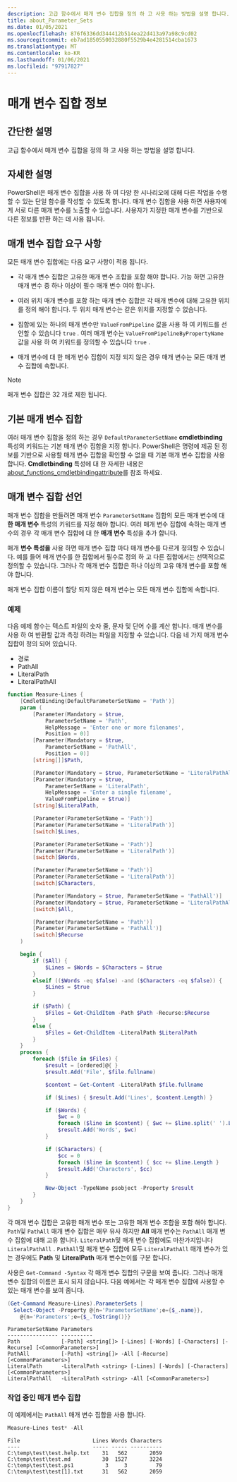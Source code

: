 ```yaml
---
description: 고급 함수에서 매개 변수 집합을 정의 하 고 사용 하는 방법을 설명 합니다.
title: about_Parameter_Sets
ms.date: 01/05/2021
ms.openlocfilehash: 876f6336dd344412b514ea22d413a97a98c9cd02
ms.sourcegitcommit: eb7ad1850550032880f5529b4e4281514cba1673
ms.translationtype: MT
ms.contentlocale: ko-KR
ms.lasthandoff: 01/06/2021
ms.locfileid: "97917827"
---
```

# <a name="about-parameter-sets"></a>매개 변수 집합 정보

## <a name="short-description"></a>간단한 설명
고급 함수에서 매개 변수 집합을 정의 하 고 사용 하는 방법을 설명 합니다.

## <a name="long-description"></a>자세한 설명

PowerShell은 매개 변수 집합을 사용 하 여 다양 한 시나리오에 대해 다른 작업을 수행할 수 있는 단일 함수를 작성할 수 있도록 합니다. 매개 변수 집합을 사용 하면 사용자에 게 서로 다른 매개 변수를 노출할 수 있습니다. 사용자가 지정한 매개 변수를 기반으로 다른 정보를 반환 하는 데 사용 됩니다.

## <a name="parameter-set-requirements"></a>매개 변수 집합 요구 사항

모든 매개 변수 집합에는 다음 요구 사항이 적용 됩니다.

- 각 매개 변수 집합은 고유한 매개 변수 조합을 포함 해야 합니다. 가능 하면 고유한 매개 변수 중 하나 이상이 필수 매개 변수 여야 합니다.

- 여러 위치 매개 변수를 포함 하는 매개 변수 집합은 각 매개 변수에 대해 고유한 위치를 정의 해야 합니다. 두 위치 매개 변수는 같은 위치를 지정할 수 없습니다.

- 집합에 있는 하나의 매개 변수만 `ValueFromPipeline` 값을 사용 하 여 키워드를 선언할 수 있습니다 `true` . 여러 매개 변수는 `ValueFromPipelineByPropertyName` 값을 사용 하 여 키워드를 정의할 수 있습니다 `true` .

- 매개 변수에 대 한 매개 변수 집합이 지정 되지 않은 경우 매개 변수는 모든 매개 변수 집합에 속합니다.

> [!NOTE]
> 매개 변수 집합은 32 개로 제한 됩니다.

## <a name="default-parameter-sets"></a>기본 매개 변수 집합

여러 매개 변수 집합을 정의 하는 경우 `DefaultParameterSetName` **cmdletbinding** 특성의 키워드는 기본 매개 변수 집합을 지정 합니다.
PowerShell은 명령에 제공 된 정보를 기반으로 사용할 매개 변수 집합을 확인할 수 없을 때 기본 매개 변수 집합을 사용 합니다. **Cmdletbinding** 특성에 대 한 자세한 내용은 [about_functions_cmdletbindingattribute](about_functions_cmdletbindingattribute.md)를 참조 하세요.

## <a name="declaring-parameter-sets"></a>매개 변수 집합 선언

매개 변수 집합을 만들려면 매개 변수 `ParameterSetName` 집합의 모든 매개 변수에 대 **한 매개 변수** 특성의 키워드를 지정 해야 합니다. 여러 매개 변수 집합에 속하는 매개 변수의 경우 각 매개 변수 집합에 대 한 **매개 변수** 특성을 추가 합니다.

매개 **변수 특성을** 사용 하면 매개 변수 집합 마다 매개 변수를 다르게 정의할 수 있습니다. 예를 들어 매개 변수를 한 집합에서 필수로 정의 하 고 다른 집합에서는 선택적으로 정의할 수 있습니다. 그러나 각 매개 변수 집합은 하나 이상의 고유 매개 변수를 포함 해야 합니다.

매개 변수 집합 이름이 할당 되지 않은 매개 변수는 모든 매개 변수 집합에 속합니다.

### <a name="example"></a>예제

다음 예제 함수는 텍스트 파일의 숫자 줄, 문자 및 단어 수를 계산 합니다. 매개 변수를 사용 하 여 반환할 값과 측정 하려는 파일을 지정할 수 있습니다. 다음 네 가지 매개 변수 집합이 정의 되어 있습니다.

- 경로
- PathAll
- LiteralPath
- LiteralPathAll

```powershell
function Measure-Lines {
    [CmdletBinding(DefaultParameterSetName = 'Path')]
    param (
        [Parameter(Mandatory = $true,
            ParameterSetName = 'Path',
            HelpMessage = 'Enter one or more filenames',
            Position = 0)]
        [Parameter(Mandatory = $true,
            ParameterSetName = 'PathAll',
            Position = 0)]
        [string[]]$Path,

        [Parameter(Mandatory = $true, ParameterSetName = 'LiteralPathAll')]
        [Parameter(Mandatory = $true,
            ParameterSetName = 'LiteralPath',
            HelpMessage = 'Enter a single filename',
            ValueFromPipeline = $true)]
        [string]$LiteralPath,

        [Parameter(ParameterSetName = 'Path')]
        [Parameter(ParameterSetName = 'LiteralPath')]
        [switch]$Lines,

        [Parameter(ParameterSetName = 'Path')]
        [Parameter(ParameterSetName = 'LiteralPath')]
        [switch]$Words,

        [Parameter(ParameterSetName = 'Path')]
        [Parameter(ParameterSetName = 'LiteralPath')]
        [switch]$Characters,

        [Parameter(Mandatory = $true, ParameterSetName = 'PathAll')]
        [Parameter(Mandatory = $true, ParameterSetName = 'LiteralPathAll')]
        [switch]$All,

        [Parameter(ParameterSetName = 'Path')]
        [Parameter(ParameterSetName = 'PathAll')]
        [switch]$Recurse
    )

    begin {
        if ($All) {
            $Lines = $Words = $Characters = $true
        }
        elseif (($Words -eq $false) -and ($Characters -eq $false)) {
            $Lines = $true
        }

        if ($Path) {
            $Files = Get-ChildItem -Path $Path -Recurse:$Recurse
        }
        else {
            $Files = Get-ChildItem -LiteralPath $LiteralPath
        }
    }
    process {
        foreach ($file in $Files) {
            $result = [ordered]@{ }
            $result.Add('File', $file.fullname)

            $content = Get-Content -LiteralPath $file.fullname

            if ($Lines) { $result.Add('Lines', $content.Length) }

            if ($Words) {
                $wc = 0
                foreach ($line in $content) { $wc += $line.split(' ').Length }
                $result.Add('Words', $wc)
            }

            if ($Characters) {
                $cc = 0
                foreach ($line in $content) { $cc += $line.Length }
                $result.Add('Characters', $cc)
            }

            New-Object -TypeName psobject -Property $result
        }
    }
}
```

각 매개 변수 집합은 고유한 매개 변수 또는 고유한 매개 변수 조합을 포함 해야 합니다. `Path`및 `PathAll` 매개 변수 집합은 매우 유사 하지만 **All** 매개 변수는 `PathAll` 매개 변수 집합에 대해 고유 합니다. `LiteralPath`및 매개 변수 집합에도 마찬가지입니다 `LiteralPathAll` . `PathAll`및 매개 변수 집합에 모두 `LiteralPathAll` 매개 변수가 있는 경우에도 **Path** 및 **LiteralPath** 매개 변수는이를 구분 합니다. 

사용은 `Get-Command -Syntax` 각 매개 변수 집합의 구문을 보여 줍니다. 그러나 매개 변수 집합의 이름은 표시 되지 않습니다. 다음 예에서는 각 매개 변수 집합에 사용할 수 있는 매개 변수를 보여 줍니다.

```powershell
(Get-Command Measure-Lines).ParameterSets |
  Select-Object -Property @{n='ParameterSetName';e={$_.name}},
    @{n='Parameters';e={$_.ToString()}}
```

```Output
ParameterSetName Parameters
---------------- ----------
Path             [-Path] <string[]> [-Lines] [-Words] [-Characters] [-Recurse] [<CommonParameters>]
PathAll          [-Path] <string[]> -All [-Recurse] [<CommonParameters>]
LiteralPath      -LiteralPath <string> [-Lines] [-Words] [-Characters] [<CommonParameters>]
LiteralPathAll   -LiteralPath <string> -All [<CommonParameters>]
```

### <a name="parameter-sets-in-action"></a>작업 중인 매개 변수 집합

이 예제에서는 `PathAll` 매개 변수 집합을 사용 합니다.

```powershell
Measure-Lines test* -All
```

```Output
File                       Lines Words Characters
----                       ----- ----- ----------
C:\temp\test\test.help.txt    31   562       2059
C:\temp\test\test.md          30  1527       3224
C:\temp\test\test.ps1          3     3         79
C:\temp\test\test[1].txt      31   562       2059
```

